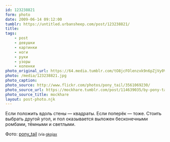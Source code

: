```yaml
---
id: 123238821
form: photo
date: 2009-06-14 09:12:00
tumblr: https://untitled.urbansheep.com/post/123238821/
title:
tags:
    - post
    - девушки
    - картинки
    - ноги
    - руки
    - узоры
    - коленки
photo_original_url: https://64.media.tumblr.com/tO8jcFOlenzxk9n6pZjVy0VSo1_1280.jpg
photo: /media/123238821.jpg
photo_caption: 
photo_source: http://www.flickr.com/photos/pony_tail/3561069230/
photo_source_url: https://mockhare.tumblr.com/post/114639035/by-pony-tail
photo_source_title: mockhare
layout: post-photo.njk
---
```


<p>Если положить вдоль стены — квадраты. Если поперёк — тоже. Стоить выбрать другой угол, и пол оказывается выложен бесконечными ромбами, тёмными и светлыми.</p>

<p>Фото: <a href="http://www.flickr.com/photos/pony_tail/3561069230/">pony_tail</a> <small>(via <a href="http://gkojax.tumblr.com/post/122991270">gkojax</a></small></p>
